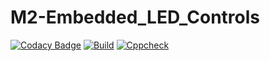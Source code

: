 # M2-Embedded_LED_Controls

[![Codacy Badge](https://api.codacy.com/project/badge/Grade/649166e38ec04b68a963681f6936f593)](https://app.codacy.com/gh/RAshwin990/M2-Embedded_LED_Controls?utm_source=github.com&utm_medium=referral&utm_content=RAshwin990/M2-Embedded_LED_Controls&utm_campaign=Badge_Grade_Settings)
[![Build](https://github.com/RAshwin990/M2-Embedded_LED_Controls/actions/workflows/compile.yml/badge.svg)](https://github.com/RAshwin990/M2-Embedded_LED_Controls/actions/workflows/compile.yml)
[![Cppcheck](https://github.com/RAshwin990/M2-Embedded_LED_Controls/actions/workflows/cppcheck.yml/badge.svg)](https://github.com/RAshwin990/M2-Embedded_LED_Controls/actions/workflows/cppcheck.yml)
